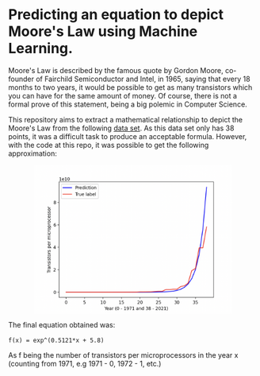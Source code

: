 # Predicting an equation to depict Moore's Law using Machine Learning.

Moore's Law is described by the famous quote by Gordon Moore, co-founder of Fairchild Semiconductor and Intel, in 1965, saying that every 18 months to two years, it would be possible to get as many transistors which you can have for the same amount of money. Of course, there is not a formal prove of this statement, being a big polemic in Computer Science. 

This repository aims to extract a mathematical relationship to depict the Moore's Law from the following [data set](https://ourworldindata.org/grapher/transistors-per-microprocessor). As this data set only has 38 points, it was a difficult task to produce an acceptable formula. However, with the code at this repo, it was possible to get the following approximation: 


<div align="center">
<img src = "data/moores_law_prediction.png" alt="Plot of the prediction and the true data" width="400" height="300" style="display: block; margin: 0 auto;">  
</div>


The final equation obtained was: 

```
f(x) = exp^(0.5121*x + 5.8)
```

As f being the number of transistors per microprocessors in the year x (counting from 1971, e.g 1971 - 0, 1972 - 1, etc.)
